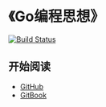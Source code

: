 # 《Go编程思想》

[![Build Status](https://travis-ci.org/lijinglin2019/thinking-in-go.svg?branch=master)](https://travis-ci.org/lijinglin2019/thinking-in-go)

## 开始阅读

- [GitHub](https://github.com/lijinglin2019/thinking-in-go/blob/master/SUMMARY.md)
- [GitBook](https://lijinglin2019.gitbook.io/thinking-in-go)
